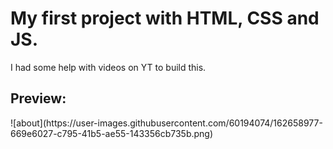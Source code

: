 <h1>My first project with HTML, CSS and JS.</h1>
<p>I had some help with videos on YT to build this.</p>

<h2>Preview:</h2>
![about](https://user-images.githubusercontent.com/60194074/162658977-669e6027-c795-41b5-ae55-143356cb735b.png)
